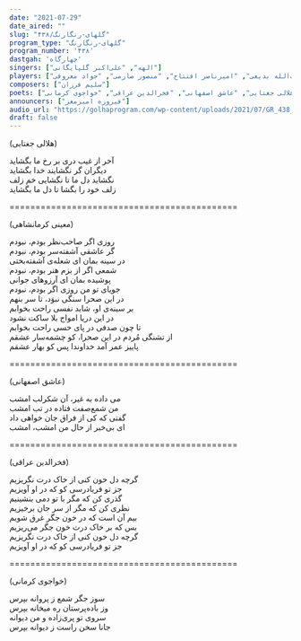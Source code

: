 ```yaml
---
date: "2021-07-29"
date_aired: ""
slug: "گلهای-رنگارنگ/۴۳۸"
program_type: "گلهای-رنگارنگ"
program_number: '۴۳۸'
dastgah: 'چهارگاه'
singers: ["الهه", "علی‌اکبر گلپایگانی"]
players: ["حبیب‌الله بدیعی", "امیرناصر افتتاح", "منصور صارمی", "جواد معروفی"]
composers: ["سلیم فرزان"]
poets: ["معینی کرمانشاهی", "هلالی جغتایی", "عاشق اصفهانی", "فخرالدین عراقی", "خواجوی کرمانی"]
announcers: ["فیروزه امیرمعز"]
audio_url: "https://golhaprogram.com/wp-content/uploads/2021/07/GR_438_Elaheh_Golpa.mp3"
draft: false
---
```


(هلالی جغتایی)  

آخر از غیب دری بر رخ ما بگشاید  
دیگران گر نگشایند خدا بگشاید  
نگشاید دل ما تا نگشایی خم زلف  
زلف خود را بگشا تا دل ما بگشاید  

============================================  

(معینی کرمانشاهی)  

روزی اگر صاحب‌نظر بودم، نبودم  
گر عاشقی آشفته‌سر بودم، نبودم  
در سینه بمان ای شعله‌ی آشفته‌بختی  
شمعی اگر از بزم هنر بودم، نبودم  
پوشیده بمان ای آرزوهای جوانی  
جویای تو من روزی اگر بودم، نبودم  
در این صحرا سنگی نبوَد، تا سر بنهم  
بر سینه‌ی او، شاید نفسی راحت بخوابم  
در این دریا امواج بلا ساکت نشود  
تا چون صدفی در پای خسی راحت بخوابم  
از تشنگی مُردم در این صحرا، کو چشمه‌سار عشقم  
پاییز عمر آمد خداوندا پس کو بهار عشقم  

============================================  

(عاشق اصفهانی)  

می داده به غیر، آن شکرلب امشب  
من شمع‌صفت فتاده در تب امشب  
گفتی که کی از فراق جان خواهی داد  
ای بی‌خبر از حال من امشب، امشب  

============================================  

(فخرالدین عراقی)  

گرچه دل خون کنی از خاک درت نگریزیم  
جز تو فریادرسی کو که در او آویزیم  
گذری کن که مگر با تو دمی بنشینیم  
نظری کن که مگر از سر جان برخیزیم  
بیم آن است که در خون جگر غرق شویم  
بس که بر خاک درت خون جگر می‌ریزیم  
گرچه دل خون کنی از خاک درت نگریزیم  
جز تو فریادرسی کو که در او آویزیم  

============================================  

(خواجوی کرمانی)  

سوز جگر شمع ز پروانه بپرس  
وز باده‌پرستان ره میخانه بپرس  
سروی تو پری‌زاده و من دیوانه  
جانا سخن راست ز دیوانه بپرس  
